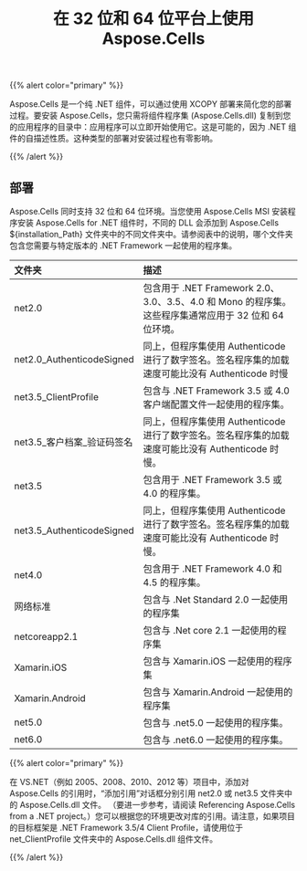 ﻿---
title: 在 32 位和 64 位平台上使用 Aspose.Cells
type: docs
weight: 10
url: /zh/net/using-aspose-cells-on-32-bit-and-64-bit-platforms/
---
{{% alert color="primary" %}} 

Aspose.Cells 是一个纯 .NET 组件，可以通过使用 XCOPY 部署来简化您的部署过程。要安装 Aspose.Cells，您只需将组件程序集 (Aspose.Cells.dll) 复制到您的应用程序的目录中：应用程序可以立即开始使用它。这是可能的，因为 .NET 组件的自描述性质。这种类型的部署对安装过程也有零影响。

{{% /alert %}} 
## **部署**
Aspose.Cells 同时支持 32 位和 64 位环境。当您使用 Aspose.Cells MSI 安装程序安装 Aspose.Cells for .NET 组件时，不同的 DLL 会添加到 Aspose.Cells ${installation_Path} 文件夹中的不同文件夹中。请参阅表中的说明，哪个文件夹包含您需要与特定版本的 .NET Framework 一起使用的程序集。

|**文件夹**|**描述**|
|:- |:- |
|net2.0|包含用于 .NET Framework 2.0、3.0、3.5、4.0 和 Mono 的程序集。这些程序集通常应用于 32 位和 64 位环境。|
|net2.0_AuthenticodeSigned|同上，但程序集使用 Authenticode 进行了数字签名。签名程序集的加载速度可能比没有 Authenticode 时慢|
|net3.5_ClientProfile|包含与 .NET Framework 3.5 或 4.0 客户端配置文件一起使用的程序集。|
|net3.5_客户档案_验证码签名|同上，但程序集使用 Authenticode 进行了数字签名。签名程序集的加载速度可能比没有 Authenticode 时慢。|
|net3.5|包含用于 .NET Framework 3.5 或 4.0 的程序集。|
|net3.5_AuthenticodeSigned|同上，但程序集使用 Authenticode 进行了数字签名。签名程序集的加载速度可能比没有 Authenticode 时慢。|
|net4.0|包含用于 .NET Framework 4.0 和 4.5 的程序集。|
|网络标准|包含与 .Net Standard 2.0 一起使用的程序集|
|netcoreapp2.1|包含与 .Net core 2.1 一起使用的程序集|
|Xamarin.iOS|包含与 Xamarin.iOS 一起使用的程序集|
|Xamarin.Android|包含与 Xamarin.Android 一起使用的程序集|
|net5.0|包含与 .net5.0 一起使用的程序集。|
|net6.0|包含与 .net6.0 一起使用的程序集。|
{{% alert color="primary" %}} 

在 VS.NET（例如 2005、2008、2010、2012 等）项目中，添加对 Aspose.Cells 的引用时，“添加引用”对话框分别引用 net2.0 或 net3.5 文件夹中的 Aspose.Cells.dll 文件。 （要进一步参考，请阅读 Referencing Aspose.Cells from a .NET project。）您可以根据您的环境更改对库的引用。请注意，如果项目的目标框架是 .NET Framework 3.5/4 Client Profile，请使用位于 net_ClientProfile 文件夹中的 Aspose.Cells.dll 组件文件。

{{% /alert %}}
